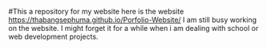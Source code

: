 #This a repository for my website
here is the website https://thabangsephuma.github.io/Porfolio-Website/
I am still busy working on the website. I might forget it for a while when i am dealing with school or web development projects.
